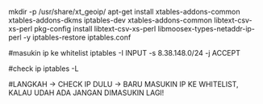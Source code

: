 mkdir -p /usr/share/xt_geoip/
apt-get install xtables-addons-common xtables-addons-dkms iptables-dev xtables-addons-common libtext-csv-xs-perl pkg-config install libtext-csv-xs-perl libmoosex-types-netaddr-ip-perl -y
iptables-restore iptables.conf


#masukin ip ke whitelist
iptables -I INPUT -s 8.38.148.0/24 -j ACCEPT
	
#check ip
iptables -L

#LANGKAH 
-> CHECK IP DULU
-> BARU MASUKIN IP KE WHITELIST, KALAU UDAH ADA JANGAN DIMASUKIN LAGI!
